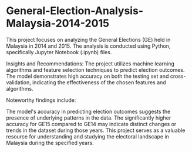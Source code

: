 # General-Election-Analysis-Malaysia-2014-2015
This project focuses on analyzing the General Elections (GE) held in Malaysia in 2014 and 2015. The analysis is conducted using Python, specifically Jupyter Notebook (.ipynb) files.

Insights and Recommendations:
The project utilizes machine learning algorithms and feature selection techniques to predict election outcomes. The model demonstrates high accuracy on both the testing set and cross-validation, indicating the effectiveness of the chosen features and algorithms.

Noteworthy findings include:

The model's accuracy in predicting election outcomes suggests the presence of underlying patterns in the data.
The significantly higher accuracy for GE15 compared to GE14 may indicate distinct changes or trends in the dataset during those years.
This project serves as a valuable resource for understanding and studying the electoral landscape in Malaysia during the specified years.
